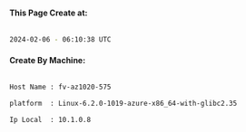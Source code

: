 
   
#### This Page Create at:

```bash

2024-02-06 - 06:10:38 UTC

```

#### Create By Machine:

```bash

Host Name : fv-az1020-575

platform  : Linux-6.2.0-1019-azure-x86_64-with-glibc2.35

Ip Local  : 10.1.0.8

```

